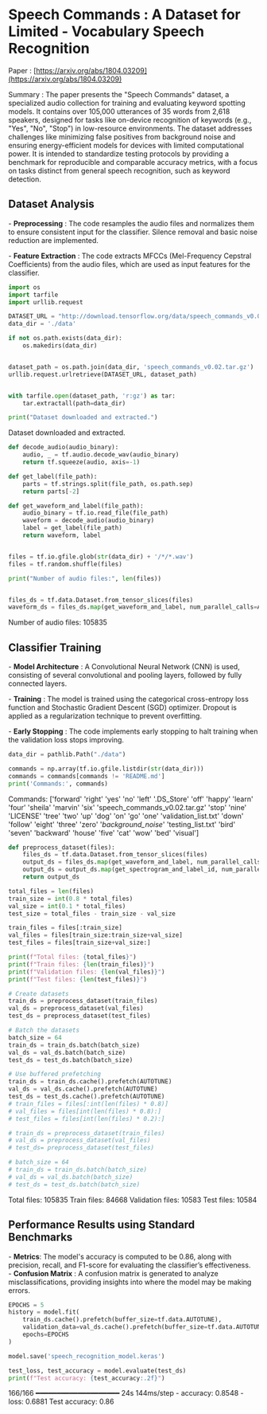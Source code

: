 # Speech Commands :  A Dataset for Limited \- Vocabulary Speech Recognition



Paper : [https://arxiv.org/abs/1804.03209](https://arxiv.org/abs/1804.03209)

Summary : The paper presents the "Speech Commands" dataset, a specialized audio collection for training and evaluating keyword spotting models. It contains over 105,000 utterances of 35 words from 2,618 speakers, designed for tasks like on-device recognition of keywords (e.g., "Yes", "No", "Stop") in low-resource environments. The dataset addresses challenges like minimizing false positives from background noise and ensuring energy-efficient models for devices with limited computational power. It is intended to standardize testing protocols by providing a benchmark for reproducible and comparable accuracy metrics, with a focus on tasks distinct from general speech recognition, such as keyword detection.

## Dataset Analysis

\-   **Preprocessing** :   The code resamples the audio files and normalizes them to ensure consistent input for the classifier. Silence removal and basic noise reduction are implemented.  

\-   **Feature Extraction** :   The code extracts   MFCCs (Mel-Frequency Cepstral Coefficients)   from the audio files, which are used as input features for the classifier.


```python
import os
import tarfile
import urllib.request

DATASET_URL = "http://download.tensorflow.org/data/speech_commands_v0.02.tar.gz"
data_dir = './data'

if not os.path.exists(data_dir):
    os.makedirs(data_dir)


dataset_path = os.path.join(data_dir, 'speech_commands_v0.02.tar.gz')
urllib.request.urlretrieve(DATASET_URL, dataset_path)


with tarfile.open(dataset_path, 'r:gz') as tar:
    tar.extractall(path=data_dir)

print("Dataset downloaded and extracted.")

```
Dataset downloaded and extracted.

```python
def decode_audio(audio_binary):
    audio, _ = tf.audio.decode_wav(audio_binary)
    return tf.squeeze(audio, axis=-1)

def get_label(file_path):
    parts = tf.strings.split(file_path, os.path.sep)
    return parts[-2]

def get_waveform_and_label(file_path):
    audio_binary = tf.io.read_file(file_path)
    waveform = decode_audio(audio_binary)
    label = get_label(file_path)
    return waveform, label


files = tf.io.gfile.glob(str(data_dir) + '/*/*.wav')
files = tf.random.shuffle(files)

print("Number of audio files:", len(files))


files_ds = tf.data.Dataset.from_tensor_slices(files)
waveform_ds = files_ds.map(get_waveform_and_label, num_parallel_calls=AUTOTUNE)

```
Number of audio files: 105835

## Classifier Training

\-   **Model Architecture** :   A   Convolutional Neural Network (CNN)   is used, consisting of several convolutional and pooling layers, followed by fully connected layers.  

\-   **Training** :   The model is trained using the   categorical cross-entropy   loss function and   Stochastic Gradient Descent (SGD)   optimizer.   Dropout   is applied as a regularization technique to prevent overfitting.  

\-   **Early Stopping** :   The code implements early stopping to halt training when the validation loss stops improving.


```python
data_dir = pathlib.Path("./data")

commands = np.array(tf.io.gfile.listdir(str(data_dir)))
commands = commands[commands != 'README.md']
print('Commands:', commands)

```
Commands: ['forward' 'right' 'yes' 'no' 'left' '.DS_Store' 'off' 'happy' 'learn'
 'four' 'sheila' 'marvin' 'six' 'speech_commands_v0.02.tar.gz' 'stop'
 'nine' 'LICENSE' 'tree' 'two' 'up' 'dog' 'on' 'go' 'one'
 'validation_list.txt' 'down' 'follow' 'eight' 'three' 'zero'
 '_background_noise_' 'testing_list.txt' 'bird' 'seven' 'backward' 'house'
 'five' 'cat' 'wow' 'bed' 'visual']
 
```python
def preprocess_dataset(files):
    files_ds = tf.data.Dataset.from_tensor_slices(files)
    output_ds = files_ds.map(get_waveform_and_label, num_parallel_calls=AUTOTUNE)
    output_ds = output_ds.map(get_spectrogram_and_label_id, num_parallel_calls=AUTOTUNE)
    return output_ds

total_files = len(files)
train_size = int(0.8 * total_files)
val_size = int(0.1 * total_files)
test_size = total_files - train_size - val_size

train_files = files[:train_size]
val_files = files[train_size:train_size+val_size]
test_files = files[train_size+val_size:]

print(f"Total files: {total_files}")
print(f"Train files: {len(train_files)}")
print(f"Validation files: {len(val_files)}")
print(f"Test files: {len(test_files)}")

# Create datasets
train_ds = preprocess_dataset(train_files)
val_ds = preprocess_dataset(val_files)
test_ds = preprocess_dataset(test_files)

# Batch the datasets
batch_size = 64
train_ds = train_ds.batch(batch_size)
val_ds = val_ds.batch(batch_size)
test_ds = test_ds.batch(batch_size)

# Use buffered prefetching
train_ds = train_ds.cache().prefetch(AUTOTUNE)
val_ds = val_ds.cache().prefetch(AUTOTUNE)
test_ds = test_ds.cache().prefetch(AUTOTUNE)
# train_files = files[:int(len(files) * 0.8)]
# val_files = files[int(len(files) * 0.8):]
# test_files = files[int(len(files) * 0.2):]

# train_ds = preprocess_dataset(train_files)
# val_ds = preprocess_dataset(val_files)
# test_ds= preprocess_dataset(test_files)

# batch_size = 64
# train_ds = train_ds.batch(batch_size)
# val_ds = val_ds.batch(batch_size)
# test_ds = test_ds.batch(batch_size)

```
Total files: 105835
Train files: 84668
Validation files: 10583
Test files: 10584

## Performance Results using Standard Benchmarks

\-   **Metrics**:   The model's accuracy is computed to be 0.86, along with precision, recall, and F1-score for evaluating the classifier’s effectiveness.  
\-   **Confusion Matrix** :   A confusion matrix is generated to analyze misclassifications, providing insights into where the model may be making errors.


```python
EPOCHS = 5
history = model.fit(
    train_ds.cache().prefetch(buffer_size=tf.data.AUTOTUNE),
    validation_data=val_ds.cache().prefetch(buffer_size=tf.data.AUTOTUNE),
    epochs=EPOCHS
)
```

```python
model.save('speech_recognition_model.keras')

```
```python
test_loss, test_accuracy = model.evaluate(test_ds)
print(f"Test accuracy: {test_accuracy:.2f}")
```
166/166 ━━━━━━━━━━━━━━━━━━━━ 24s 144ms/step - accuracy: 0.8548 - loss: 0.6881
Test accuracy: 0.86
